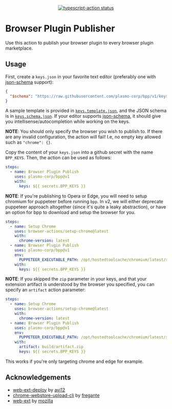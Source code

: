 <p align="center">
  <a href="https://github.com/plasmo-corp/bpp/actions"><img alt="typescript-action status" src="https://github.com/plasmo-corp/bpp/workflows/build-test/badge.svg"></a>
</p>

# Browser Plugin Publisher

Use this action to publish your browser plugin to every browser plugin marketplace.

## Usage

First, create a `keys.json` in your favorite text editor (preferably one with [json-schema](https://json-schema.org/) support):

```json
{
  "$schema": "https://raw.githubusercontent.com/plasmo-corp/bpp/v1/keys.schema.json"
}
```

A sample template is provided in [`keys.template.json`](./keys.template.json), and the JSON schema is in [`keys.schema.json`](./keys.schema.json). If your editor supports [json-schema](https://json-schema.org/), it should give you intellisense/autocompletion while working on the keys.

**NOTE**: You should only specify the browser you wish to publish to. If there are any invalid configuration, the action will fail! I.e, no empty key allowed such as `"chrome": {}`.

Copy the content of your `keys.json` into a github secret with the name `BPP_KEYS`. Then, the action can be used as follows:

```yaml
steps:
  - name: Browser Plugin Publish
    uses: plasmo-corp/bpp@v1
    with:
      keys: ${{ secrets.BPP_KEYS }}
```

**NOTE**: If you're publishing to Opera or Edge, you will need to setup chromium for puppeteer before running `bpp`. In v2, we will either deprecate puppeteer approach altogether (since it's quite a leaky abstraction), or have an option for bpp to download and setup the browser for you.

```yaml
steps:
  - name: Setup Chrome
    uses: browser-actions/setup-chrome@latest
    with:
      chrome-version: latest
  - name: Browser Plugin Publish
    uses: plasmo-corp/bpp@v1
    env:
      PUPPETEER_EXECUTABLE_PATH: /opt/hostedtoolcache/chromium/latest/x64/chrome
    with:
      keys: ${{ secrets.BPP_KEYS }}
```

**NOTE**: If you skipped the `zip` parameter in your keys, and that your extension artifact is understood by the browser you specified, you can specify an `artifact` action parameter:

```yaml
steps:
  - name: Setup Chrome
    uses: browser-actions/setup-chrome@latest
    with:
      chrome-version: latest
  - name: Browser Plugin Publish
    uses: plasmo-corp/bpp@v1
    env:
      PUPPETEER_EXECUTABLE_PATH: /opt/hostedtoolcache/chromium/latest/x64/chrome
    with:
      artifact: build/artifact.zip
      keys: ${{ secrets.BPP_KEYS }}
```

This works if you're only targeting chrome and edge for example.

## Acknowledgements

- [web-ext-deploy](https://github.com/avi12/web-ext-deploy) by [avi12](https://github.com/avi12)
- [chrome-webstore-upload-cli](https://github.com/fregante/chrome-webstore-upload-cli) by [fregante](https://github.com/fregante)
- [web-ext](https://github.com/mozilla/web-ext) by [mozilla](https://github.com/mozilla)
